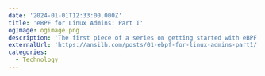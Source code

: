 ```yaml
---
date: '2024-01-01T12:33:00.000Z'
title: 'eBPF for Linux Admins: Part I'
ogImage: ogimage.png
description: 'The first piece of a series on getting started with eBPF for linux adminstrators'
externalUrl: 'https://ansilh.com/posts/01-ebpf-for-linux-admins-part1/'
categories:
  - Technology
---
```

